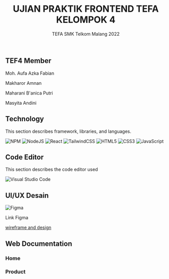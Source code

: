   <h1 align="center">UJIAN PRAKTIK FRONTEND TEFA KELOMPOK 4</h1>
<p align="center">
    TEFA SMK Telkom Malang 2022
    <br />
    <a href="https://github.com/Mahaharaniiibp/UJIANPRAKTIK2_TEFA_KELOMPOK4"></a>
    <br />
    <br />
  </p>
</div>



## TEF4 Member
Moh. Aufa Azka Fabian

Makharor Amnan

Maharani B'anica Putri

Masyita Andini 



## Technology 
This section describes framework, libraries, and languages.

![NPM](https://img.shields.io/badge/NPM-%23CB3837.svg?style=for-the-badge&logo=npm&logoColor=white)
![NodeJS](https://img.shields.io/badge/node.js-6DA55F?style=for-the-badge&logo=node.js&logoColor=white)
![React](https://img.shields.io/badge/react-%2320232a.svg?style=for-the-badge&logo=react&logoColor=%2361DAFB)
![TailwindCSS](https://img.shields.io/badge/tailwindcss-%2338B2AC.svg?style=for-the-badge&logo=tailwind-css&logoColor=white)
![HTML5](https://img.shields.io/badge/html5-%23E34F26.svg?style=for-the-badge&logo=html5&logoColor=white)
![CSS3](https://img.shields.io/badge/css3-%231572B6.svg?style=for-the-badge&logo=css3&logoColor=white)
![JavaScript](https://img.shields.io/badge/javascript-%23323330.svg?style=for-the-badge&logo=javascript&logoColor=%23F7DF1E)



## Code Editor
This section describes the code editor used

![Visual Studio Code](https://img.shields.io/badge/Visual%20Studio%20Code-0078d7.svg?style=for-the-badge&logo=visual-studio-code&logoColor=white)



## UI/UX Desain

![Figma](https://img.shields.io/badge/figma-%23F24E1E.svg?style=for-the-badge&logo=figma&logoColor=white)

Link Figma

[wireframe and design](https://www.figma.com/file/8LUEU6zGqXmZGh5IszYDHs/UJIAN-PRAKTIK-2-TEFA-FE-K.4?node-id=0%3A1&t=H2NZNFqKphxaaRuu-1)

## Web Documentation

### Home 


### Product



